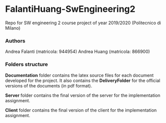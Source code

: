 # FalantiHuang-SwEngineering2
Repo for SW engineering 2 course project of year 2019/2020 (Politecnico di Milano)

### Authors
Andrea Falanti (matricola: 944954)
Andrea Huang (matricola: 866900)

### Folders structure

**Documentation** folder contains the latex source files for each document developed for the project. It also contains the **DeliveryFolder** for the official versions of the documents (in pdf format).

**Server** folder contains the final version of the server for the implementation assignment.

**Client** folder contains the final version of the client for the implementation assignment.